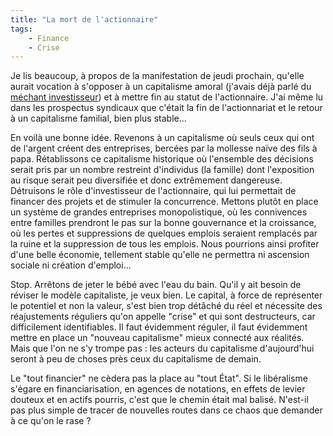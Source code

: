 ```yaml
---
title: "La mort de l'actionnaire"
tags:
    - Finance
    - Crise
---
```


Je lis beaucoup, à propos de la manifestation de jeudi prochain, qu'elle aurait
vocation à s'opposer à un capitalisme amoral (j'avais déjà parlé du
[méchant investisseur](/2008/05/le-vilain-mechant-investisseur-et-le-trader-fou/))
et à mettre fin au statut de l'actionnaire. J'ai même lu dans les prospectus
syndicaux que c'était la fin de l'actionnariat et le retour à un capitalisme
familial, bien plus stable…

<!-- more -->

En voilà une bonne idée. Revenons à un capitalisme où seuls ceux qui ont de
l'argent créent des entreprises, bercées par la mollesse naïve des fils à papa.
Rétablissons ce capitalisme historique où l'ensemble des décisions serait pris
par un nombre restreint d'individus (la famille) dont l'exposition au risque
serait peu diversifiée et donc extrêmement dangereuse. Détruisons le rôle
d'investisseur de l'actionnaire, qui lui permettait de financer des projets et
de stimuler la concurrence. Mettons plutôt en place un système de grandes
entreprises monopolistique, où les connivences entre familles prendront le pas
sur la bonne gouvernance et la croissance, où les pertes et suppressions de
quelques emplois seraient remplacés par la ruine et la suppression de tous les
emplois. Nous pourrions ainsi profiter d'une belle économie, tellement stable
qu'elle ne permettra ni ascension sociale ni création d'emploi…

Stop. Arrêtons de jeter le bébé avec l'eau du bain. Qu'il y ait besoin de
réviser le modèle capitaliste, je veux bien. Le capital, à force de représenter
le potentiel et non la valeur, s'est bien trop détâché du réel et nécessite des
réajustements réguliers qu'on appelle "crise" et qui sont destructeurs, car
difficilement identifiables. Il faut évidemment réguler, il faut évidemment
mettre en place un "nouveau capitalisme" mieux connecté aux réalités. Mais que
l'on ne s'y trompe pas&nbsp;: les acteurs du capitalisme d'aujourd'hui seront à
peu de choses près ceux du capitalisme de demain.

Le "tout financier" ne cèdera pas la place au "tout État". Si le libéralisme
s'égare en financiarisation, en agences de notations, en effets de levier
douteux et en actifs pourris, c'est que le chemin était mal balisé. N'est-il pas
plus simple de tracer de nouvelles routes dans ce chaos que demander à ce qu'on
le rase&nbsp;?
